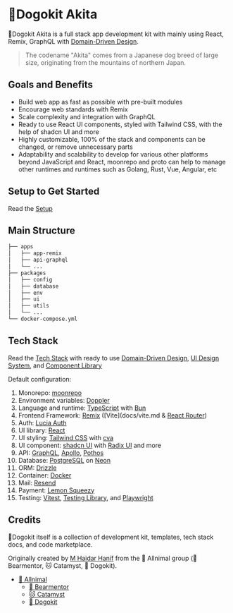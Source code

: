 # 🐶Dogokit Akita

🐶Dogokit Akita is a full stack app development kit with mainly using React, Remix, GraphQL with [Domain-Driven Design](docs/domain-driven-design.md).

> The codename "Akita" comes from a Japanese dog breed of large size, originating from the mountains of northern Japan.

## Goals and Benefits

- Build web app as fast as possible with pre-built modules
- Encourage web standards with Remix
- Scale complexity and integration with GraphQL
- Ready to use React UI components, styled with Tailwind CSS, with the help of shadcn UI and more
- Highly customizable, 100% of the stack and components can be changed, or remove unnecessary parts
- Adaptability and scalability to develop for various other platforms beyond JavaScript and React, moonrepo and proto can help to manage other runtimes and runtimes such as Golang, Rust, Vue, Angular, etc

## Setup to Get Started

Read the [Setup](guides/setup.md)

## Main Structure

```sh
├── apps
│   ├── app-remix
│   ├── api-graphql
│   └── ...
├── packages
│   ├── config
│   ├── database
│   ├── env
│   ├── ui
│   ├── utils
│   └── ...
└── docker-compose.yml
```

## Tech Stack

Read the [Tech Stack](docs/tech-stack.md) with ready to use [Domain-Driven Design](docs/domain-driven-design.md), [UI Design System](docs/ui-design-system.md), and [Component Library](docs/ui-component-library.md)

Default configuration:

1. Monorepo: [moonrepo](docs/moonrepo.md)
2. Environment variables: [Doppler](docs/doppler.md)
3. Language and runtime: [TypeScript](docs/typescript.md) with [Bun](docs/bun.md)
4. Frontend Framework: [Remix](docs/remix.md) ([Vite](docs/vite.md & [React Router](docs/react-router.md))
5. Auth: [Lucia Auth](docs/lucia-auth.md)
6. UI library: [React](docs/react.md)
7. UI styling: [Tailwind CSS](docs/tailwind.md) with [cva](docs/cva.md)
8. UI component: [shadcn UI](docs/shadcn-ui.md) with [Radix UI](docs/radix-ui.md) and more
9. API: [GraphQL](docs/graphql.md), [Apollo](docs/apollo.md), [Pothos](docs/graphql-pothos.md)
10. Database: [PostgreSQL](docs/postgresql.md) on [Neon](docs/neon.md)
11. ORM: [Drizzle](docs/drizzle.md)
12. Container: [Docker](docs/docker.md)
13. Mail: [Resend](docs/resend.md)
14. Payment: [Lemon Squeezy](docs/lemonsqueezy.md)
15. Testing: [Vitest](docs/vitest.md), [Testing Library](docs/testing-library.md), and [Playwright](docs/playwright.md)

## Credits

🐶Dogokit itself is a collection of development kit, templates, tech stack docs, and code marketplace.

Originally created by [M Haidar Hanif](https://github.com/mhaidarhanif) from the 🐾 Allnimal group (🐻 Bearmentor, 🐱 Catamyst, 🐶 Dogokit).

- [🐾 Allnimal](https://allnimal.com)
  - [🐻 Bearmentor](https://bearmentor.com)
  - [🐱 Catamyst](https://catamyst.com)
  - [🐶 Dogokit](https://dogokit.allnimal.com)
